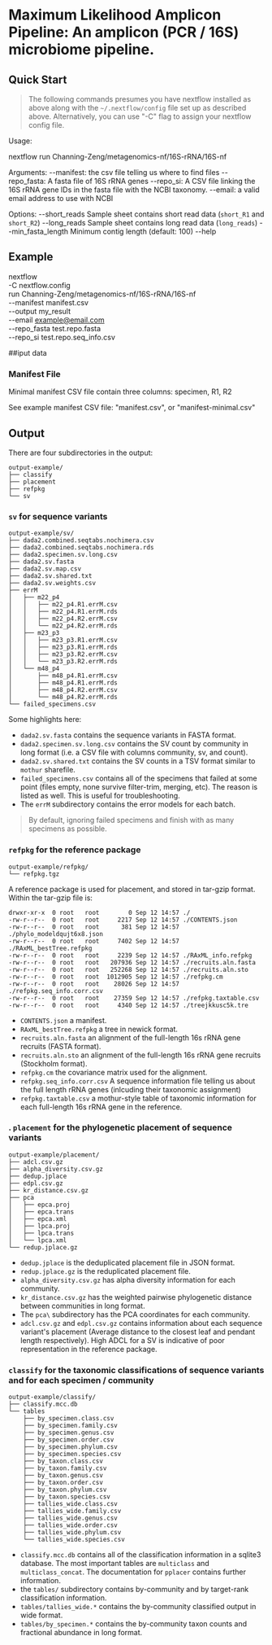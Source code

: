 # Maximum Likelihood Amplicon Pipeline: An amplicon (PCR / 16S) microbiome pipeline.

## Quick Start
>The following commands presumes you have nextflow installed as above along with the `~/.nextflow/config` file set up as described above.
Alternatively, you can use "-C" flag to assign your nextflow config file.


Usage:

nextflow run Channing-Zeng/metagenomics-nf/16S-rRNA/16S-nf  <ARGUMENTS>

Arguments:
  --manifest: the csv file telling us where to find files
  --repo_fasta: A fasta file of 16S rRNA genes
  --repo_si: A CSV file linking the 16S rRNA gene IDs in the fasta file with the NCBI taxonomy.
  --email: a valid email address to use with NCBI


Options:
  --short_reads        Sample sheet contains short read data (`short_R1` and `short_R2`)
  --long_reads         Sample sheet contains long read data (`long_reads`)
  --min_fasta_length   Minimum contig length (default: 100)
  --help


## Example
nextflow \
    -C nextflow.config \
    run Channing-Zeng/metagenomics-nf/16S-rRNA/16S-nf \
    --manifest manifest.csv \
    --output my_result \
    --email example@email.com \
    --repo_fasta test.repo.fasta \
    --repo_si test.repo.seq_info.csv


##iput data
### Manifest File
Minimal manifest CSV file contain three columns: specimen, R1, R2

See example manifest CSV file: "manifest.csv", or "manifest-minimal.csv"



## Output
There are four subdirectories in the output:
```
output-example/
├── classify
├── placement
├── refpkg
└── sv
```

### `sv` for sequence variants
```
output-example/sv/
├── dada2.combined.seqtabs.nochimera.csv
├── dada2.combined.seqtabs.nochimera.rds
├── dada2.specimen.sv.long.csv
├── dada2.sv.fasta
├── dada2.sv.map.csv
├── dada2.sv.shared.txt
├── dada2.sv.weights.csv
├── errM
│   ├── m22_p4
│   │   ├── m22_p4.R1.errM.csv
│   │   ├── m22_p4.R1.errM.rds
│   │   ├── m22_p4.R2.errM.csv
│   │   └── m22_p4.R2.errM.rds
│   ├── m23_p3
│   │   ├── m23_p3.R1.errM.csv
│   │   ├── m23_p3.R1.errM.rds
│   │   ├── m23_p3.R2.errM.csv
│   │   └── m23_p3.R2.errM.rds
│   └── m48_p4
│       ├── m48_p4.R1.errM.csv
│       ├── m48_p4.R1.errM.rds
│       ├── m48_p4.R2.errM.csv
│       └── m48_p4.R2.errM.rds
└── failed_specimens.csv
```
Some highlights here:
- `dada2.sv.fasta` contains the sequence variants in FASTA format.
- `dada2.specimen.sv.long.csv` contains the SV count by community in long format (i.e. a CSV file with columns community, sv, and count).
- `dada2.sv.shared.txt` contains the SV counts in a TSV format similar to `mothur` sharefile. 
- `failed_specimens.csv` contains all of the specimens that failed at some point (files empty, none survive filter-trim, merging, etc). The reason is listed as well. This is useful for troubleshooting.
- The `errM` subdirectory contains the error models for each batch. 
> By default, ignoring failed specimens and finish with as many specimens as possible.

### `refpkg` for the reference package
```
output-example/refpkg/
└── refpkg.tgz
```
A reference package is used for placement, and stored in tar-gzip format. Within the tar-gzip file is:
```
drwxr-xr-x  0 root   root        0 Sep 12 14:57 ./
-rw-r--r--  0 root   root     2217 Sep 12 14:57 ./CONTENTS.json
-rw-r--r--  0 root   root      381 Sep 12 14:57 ./phylo_modeldqujt6x8.json
-rw-r--r--  0 root   root     7402 Sep 12 14:57 ./RAxML_bestTree.refpkg
-rw-r--r--  0 root   root     2239 Sep 12 14:57 ./RAxML_info.refpkg
-rw-r--r--  0 root   root   207936 Sep 12 14:57 ./recruits.aln.fasta
-rw-r--r--  0 root   root   252268 Sep 12 14:57 ./recruits.aln.sto
-rw-r--r--  0 root   root  1012905 Sep 12 14:57 ./refpkg.cm
-rw-r--r--  0 root   root    28026 Sep 12 14:57 ./refpkg.seq_info.corr.csv
-rw-r--r--  0 root   root    27359 Sep 12 14:57 ./refpkg.taxtable.csv
-rw-r--r--  0 root   root     4340 Sep 12 14:57 ./treejkkusc5k.tre
```
- `CONTENTS.json` a manifest.
- `RAxML_bestTree.refpkg` a tree in newick format.
- `recruits.aln.fasta` an alignment of the full-length 16s rRNA gene recruits (FASTA format).
- `recruits.aln.sto` an alignment of the full-length 16s rRNA gene recruits (Stockholm format).
- `refpkg.cm` the covariance matrix used for the alignment.
- `refpkg.seq_info.corr.csv` A sequence information file telling us about the full length rRNA genes (inlcuding their taxonomic assignment)
- `refpkg.taxtable.csv` a mothur-style table of taxonomic information for each full-length 16s rRNA gene in the reference.

### . `placement` for the phylogenetic placement of sequence variants

```
output-example/placement/
├── adcl.csv.gz
├── alpha_diversity.csv.gz
├── dedup.jplace
├── edpl.csv.gz
├── kr_distance.csv.gz
├── pca
│   ├── epca.proj
│   ├── epca.trans
│   ├── epca.xml
│   ├── lpca.proj
│   ├── lpca.trans
│   └── lpca.xml
└── redup.jplace.gz
```
- `dedup.jplace` is the deduplicated placement file in JSON format.
- `redup.jplace.gz` is the reduplicated placement file.
- `alpha_diversity.csv.gz` has alpha diversity information for each community.
- `kr_distance.csv.gz` has the weighted pairwise phylogenetic distance between communities in long format.
- The `pca\` subdirectory has the PCA coordinates for each community.
- `adcl.csv.gz` and `edpl.csv.gz` contains information about each sequence variant's placement (Average distance to the closest leaf and pendant length respectively). High ADCL for a SV is indicative of poor representation in the reference package.

### `classify` for the taxonomic classifications of sequence variants and for each specimen / community
```
output-example/classify/
├── classify.mcc.db
└── tables
    ├── by_specimen.class.csv
    ├── by_specimen.family.csv
    ├── by_specimen.genus.csv
    ├── by_specimen.order.csv
    ├── by_specimen.phylum.csv
    ├── by_specimen.species.csv
    ├── by_taxon.class.csv
    ├── by_taxon.family.csv
    ├── by_taxon.genus.csv
    ├── by_taxon.order.csv
    ├── by_taxon.phylum.csv
    ├── by_taxon.species.csv
    ├── tallies_wide.class.csv
    ├── tallies_wide.family.csv
    ├── tallies_wide.genus.csv
    ├── tallies_wide.order.csv
    ├── tallies_wide.phylum.csv
    └── tallies_wide.species.csv
```
- `classify.mcc.db` contains all of the classification information in a sqlite3 database. The most important tables are `multiclass` and `multiclass_concat`. The documentation for `pplacer` contains further information.
- the `tables/` subdirectory contains by-community and by target-rank classification information. 
- `tables/tallies_wide.*` contains the by-community classified output in wide format.
- `tables/by_specimen.*` contains the by-community taxon counts and fractional abundance in long format. 
